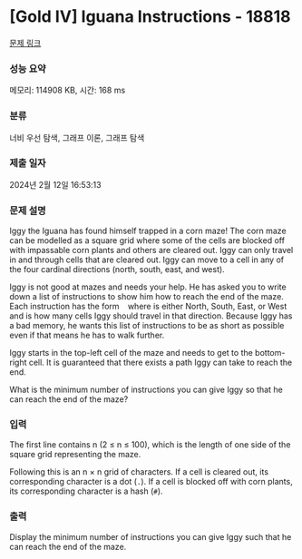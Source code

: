 # [Gold IV] Iguana Instructions - 18818 

[문제 링크](https://www.acmicpc.net/problem/18818) 

### 성능 요약

메모리: 114908 KB, 시간: 168 ms

### 분류

너비 우선 탐색, 그래프 이론, 그래프 탐색

### 제출 일자

2024년 2월 12일 16:53:13

### 문제 설명

<p>Iggy the Iguana has found himself trapped in a corn maze! The corn maze can be modelled as a square grid where some of the cells are blocked off with impassable corn plants and others are cleared out. Iggy can only travel in and through cells that are cleared out. Iggy can move to a cell in any of the four cardinal directions (north, south, east, and west).</p>

<p>Iggy is not good at mazes and needs your help. He has asked you to write down a list of instructions to show him how to reach the end of the maze. Each instruction has the form <code><direction> <amount></code> where <code><direction></code> is either North, South, East, or West and <code><amount></code> is how many cells Iggy should travel in that direction. Because Iggy has a bad memory, he wants this list of instructions to be as short as possible even if that means he has to walk further.</p>

<p>Iggy starts in the top-left cell of the maze and needs to get to the bottom-right cell. It is guaranteed that there exists a path Iggy can take to reach the end.</p>

<p>What is the minimum number of instructions you can give Iggy so that he can reach the end of the maze?</p>

### 입력 

 <p>The first line contains n (2 ≤ n ≤ 100), which is the length of one side of the square grid representing the maze.</p>

<p>Following this is an n × n grid of characters. If a cell is cleared out, its corresponding character is a dot (<code>.</code>). If a cell is blocked off with corn plants, its corresponding character is a hash (<code>#</code>).</p>

### 출력 

 <p>Display the minimum number of instructions you can give Iggy such that he can reach the end of the maze.</p>

